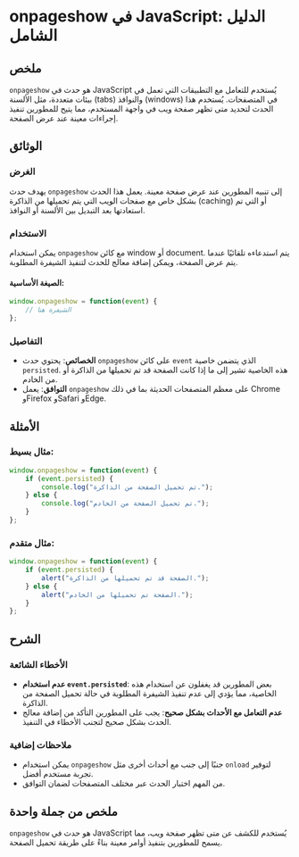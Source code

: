 <!--
Meta Description: # onpageshow في JavaScript: الدليل الشامل ## ملخص `onpageshow` هو حدث في JavaScript يُستخدم للتعامل مع التطبيقات التي تعمل في بيئات متعددة، مثل الألسن...
Meta Keywords: onpageshow, الصفحة, event, javascript, الذاكرة
-->

# onpageshow في JavaScript: الدليل الشامل

## ملخص
`onpageshow` هو حدث في JavaScript يُستخدم للتعامل مع التطبيقات التي تعمل في بيئات متعددة، مثل الألسنة (tabs) والنوافذ (windows) في المتصفحات. يُستخدم هذا الحدث لتحديد متى تظهر صفحة ويب في واجهة المستخدم، مما يتيح للمطورين تنفيذ إجراءات معينة عند عرض الصفحة.

## الوثائق
### الغرض
يهدف حدث `onpageshow` إلى تنبيه المطورين عند عرض صفحة معينة. يعمل هذا الحدث بشكل خاص مع صفحات الويب التي يتم تحميلها من الذاكرة (caching) أو التي تم استعادتها بعد التبديل بين الألسنة أو النوافذ.

### الاستخدام
يمكن استخدام `onpageshow` مع كائن window أو document. يتم استدعاءه تلقائيًا عندما يتم عرض الصفحة، ويمكن إضافة معالج للحدث لتنفيذ الشيفرة المطلوبة.

#### الصيغة الأساسية:
```javascript
window.onpageshow = function(event) {
    // الشيفرة هنا
};
```

### التفاصيل
- **الخصائص**: يحتوي حدث `onpageshow` على كائن `event` الذي يتضمن خاصية `persisted`. هذه الخاصية تشير إلى ما إذا كانت الصفحة قد تم تحميلها من الذاكرة أو من الخادم.
- **التوافق**: يعمل `onpageshow` على معظم المتصفحات الحديثة بما في ذلك Chrome وFirefox وSafari وEdge.

## الأمثلة
### مثال بسيط:
```javascript
window.onpageshow = function(event) {
    if (event.persisted) {
        console.log("تم تحميل الصفحة من الذاكرة.");
    } else {
        console.log("تم تحميل الصفحة من الخادم.");
    }
};
```

### مثال متقدم:
```javascript
window.onpageshow = function(event) {
    if (event.persisted) {
        alert("الصفحة قد تم تحميلها من الذاكرة.");
    } else {
        alert("الصفحة تم تحميلها من الخادم.");
    }
};
```

## الشرح
### الأخطاء الشائعة
- **عدم استخدام `event.persisted`**: بعض المطورين قد يغفلون عن استخدام هذه الخاصية، مما يؤدي إلى عدم تنفيذ الشيفرة المطلوبة في حالة تحميل الصفحة من الذاكرة.
- **عدم التعامل مع الأحداث بشكل صحيح**: يجب على المطورين التأكد من إضافة معالج الحدث بشكل صحيح لتجنب الأخطاء في التنفيذ.

### ملاحظات إضافية
- يمكن استخدام `onpageshow` جنبًا إلى جنب مع أحداث أخرى مثل `onload` لتوفير تجربة مستخدم أفضل.
- من المهم اختبار الحدث عبر مختلف المتصفحات لضمان التوافق.

## ملخص من جملة واحدة
`onpageshow` هو حدث في JavaScript يُستخدم للكشف عن متى تظهر صفحة ويب، مما يسمح للمطورين بتنفيذ أوامر معينة بناءً على طريقة تحميل الصفحة.